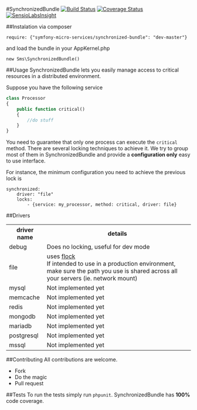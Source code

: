 #SynchronizedBundle
[![Build Status](https://api.travis-ci.org/symfony-micro-services/SynchronizedBundle.png?branch=master)](https://travis-ci.org/symfony-micro-services/SynchronizedBundle)
[![Coverage Status](https://coveralls.io/repos/symfony-micro-services/SynchronizedBundle/badge.svg?branch=master&service=github)](https://coveralls.io/github/symfony-micro-services/SynchronizedBundle?branch=master)
[![SensioLabsInsight](https://insight.sensiolabs.com/projects/ac3ccb67-8db2-49a3-92cb-be7730e7d5fd/small.png)](https://insight.sensiolabs.com/projects/ac3ccb67-8db2-49a3-92cb-be7730e7d5fd)

##Instalation
via composer
````
require: {"symfony-micro-services/synchronized-bundle": "dev-master"}
````
and load the bundle in your AppKernel.php
````
new Sms\SynchronizedBundle()
````
##Usage
SynchronizedBundle lets you easily manage access to critical resources in a distributed environment.

Suppose you have the following service

````PHP
class Processor
{
    public function critical()
    {
        //do stuff
    }
}
````

You need to guarantee that only one process can execute the `critical` method. There are several locking techniques to achieve it. We try to group most of them in SynchronizedBundle and provide a **configuration only** easy to use interface.

For instance, the minimum configuration you need to achieve the previous lock is

````
synchronized:
    driver: "file"
    locks:
        - {service: my_processor, method: critical, driver: file}
````

##Drivers
<table>
    <tr>
      <th>driver name</th>
      <th>details</th>
    </tr>
    <tr>
      <td>debug</td>
      <td>Does no locking, useful for dev mode</td>
    </tr>
    <tr>
      <td>file</td>
      <td>uses <a href="http://php.net/manual/en/function.flock.php">flock</a><br>If intended to use in a production environment, make sure the path you use is shared across all your servers (ie. network mount)</td>
    </tr>
    <tr>
      <td>mysql</td>
      <td>Not implemented yet</td>
    </tr>
    <tr>
      <td>memcache</td>
      <td>Not implemented yet</td>
    </tr>
    <tr>
      <td>redis</td>
      <td>Not implemented yet</td>
    </tr>
    <tr>
      <td>mongodb</td>
      <td>Not implemented yet</td>
    </tr>
    <tr>
      <td>mariadb</td>
      <td>Not implemented yet</td>
    </tr>
    <tr>
      <td>postgresql</td>
      <td>Not implemented yet</td>
    </tr>
    <tr>
      <td>mssql</td>
      <td>Not implemented yet</td>
    </tr>
</table>

##Contributing
All contributions are welcome.
- Fork
- Do the magic
- Pull request

##Tests
To run the tests simply run `phpunit`. SynchronizedBundle has **100%** code coverage.
